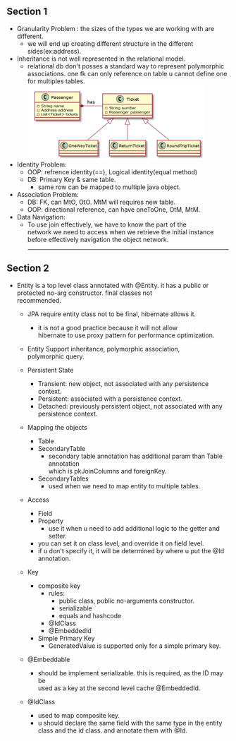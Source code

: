 ## Section 1

- Granularity Problem : the sizes of the types we are working with are different.
  - we will end up creating different structure in the different sides(ex:address).
- Inheritance is not well represented in the relational model.
  - relational db don't posses a standard way to represent polymorphic associations. one fk can only reference on table u cannot define one for multiples tables. <br />
    <img src="./images/polymorphic-association-inheritance-problem.png" alt="polymorphic-association-inheritance-problem" style="width:400px;"/> <br>
- Identity Problem:
  - OOP: refrence identity(==), Logical identity(equal method)
  - DB: Primary Key & same table.
    - same row can be mapped to multiple java object.
- Association Problem:
  - DB: FK, can MtO, OtO. MtM will requires new table.
  - OOP: directional reference, can have oneToOne, OtM, MtM.
- Data Navigation:
  - To use join effectively, we have to know the part of the <br> network we need to access when we retrieve the initial instance <br> before effectively navigation the object network. <br><hr>

## Section 2

- Entity is a top level class annotated with @Entity. it has a public or protected no-arg constructor. final classes not <br> recommended.

  - JPA require entity class not to be final, hibernate allows it.
    - it is not a good practice because it will not allow <br> hibernate to use proxy pattern for performance optimization.
  - Entity Support inheritance, polymorphic association, <br> polymorphic query.
  - Persistent State

    - Transient: new object, not associated with any persistence context.
    - Persistent: associated with a persistence context.
    - Detached: previously persistent object, not associated with any persistence context.

  - Mapping the objects
    - Table
    - SecondaryTable
      - secondary table annotation has additional param than Table annotation <br> which is pkJoinColumns and foreignKey.
    - SecondaryTables
      - used when we need to map entity to multiple tables.
  - Access
    - Field
    - Property
      - use it when u need to add additional logic to the getter and setter.
    - you can set it on class level, and override it on field level.
    - if u don't specify it, it will be determined by where u put the @Id annotation.
  - Key

    - composite key
      - rules:
        - public class, public no-arguments constructor.
        - serializable
        - equals and hashcode
      - @IdClass
      - @EmbeddedId
    - Simple Primary Key
      - GeneratedValue is supported only for a simple primary key.

  - @Embeddable
    - should be implement serializable. this is required, as the ID may be <br> used as a key at the second level cache @EmbeddedId.
  - @IdClass
    - used to map composite key.
    - u should declare the same field with the same type in the entity class and the id class. and annotate them with @Id.

